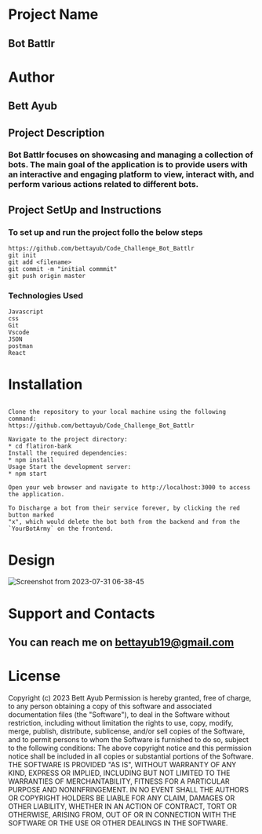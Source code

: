 # Project Name

## Bot Battlr

# Author

## Bett Ayub

## Project Description

### Bot Battlr focuses on showcasing and managing a collection of bots. The main goal of the application is to provide users with an interactive and engaging platform to view, interact with, and perform various actions related to different bots.

## Project SetUp and Instructions

### To set up and run the project follo the below steps
```
https://github.com/bettayub/Code_Challenge_Bot_Battlr
git init
git add <filename>
git commit -m "initial commmit"
git push origin master

```
### Technologies Used
```
Javascript
css
Git 
Vscode
JSON
postman 
React

```
# Installation

```

Clone the repository to your local machine using the following command:
https://github.com/bettayub/Code_Challenge_Bot_Battlr  

Navigate to the project directory:
* cd flatiron-bank
Install the required dependencies:
* npm install
Usage Start the development server:
* npm start

Open your web browser and navigate to http://localhost:3000 to access the application.

To Discharge a bot from their service forever, by clicking the red button marked
"x", which would delete the bot both from the backend and from the
`YourBotArmy` on the frontend.

```
# Design
![Screenshot from 2023-07-31 06-38-45](https://github.com/bettayub/Code_Challenge_Bot_Battlr/assets/132656282/93d3c267-b5de-49c3-bdfe-064595c7527e)


# Support and Contacts
## You can reach me on bettayub19@gmail.com


# License

Copyright (c) 2023 Bett Ayub Permission is hereby granted, free of charge, to any person obtaining a copy
of this software and associated documentation files (the "Software"), to deal
in the Software without restriction, including without limitation the rights
to use, copy, modify, merge, publish, distribute, sublicense, and/or sell
copies of the Software, and to permit persons to whom the Software is
furnished to do so, subject to the following conditions: The above copyright notice and this permission notice shall be included in all
copies or substantial portions of the Software. THE SOFTWARE IS PROVIDED "AS IS", WITHOUT WARRANTY OF ANY KIND, EXPRESS OR
IMPLIED, INCLUDING BUT NOT LIMITED TO THE WARRANTIES OF MERCHANTABILITY,
FITNESS FOR A PARTICULAR PURPOSE AND NONINFRINGEMENT. IN NO EVENT SHALL THE
AUTHORS OR COPYRIGHT HOLDERS BE LIABLE FOR ANY CLAIM, DAMAGES OR OTHER
LIABILITY, WHETHER IN AN ACTION OF CONTRACT, TORT OR OTHERWISE, ARISING FROM,
OUT OF OR IN CONNECTION WITH THE SOFTWARE OR THE USE OR OTHER DEALINGS IN THE
SOFTWARE.